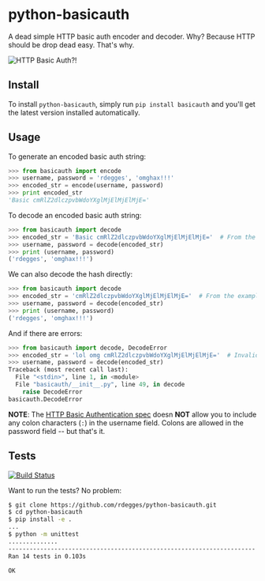 # python-basicauth

A dead simple HTTP basic auth encoder and decoder. Why? Because HTTP should be
drop dead easy. That's why.


![HTTP Basic Auth?!](https://github.com/rdegges/python-basicauth/raw/master/http_basic_auth.jpg)


## Install

To install ``python-basicauth``, simply run ``pip install basicauth`` and
you'll get the latest version installed automatically.


## Usage

To generate an encoded basic auth string:

``` python
>>> from basicauth import encode
>>> username, password = 'rdegges', 'omghax!!!'
>>> encoded_str = encode(username, password)
>>> print encoded_str
'Basic cmRlZ2dlczpvbWdoYXglMjElMjElMjE='
```

To decode an encoded basic auth string:

``` python
>>> from basicauth import decode
>>> encoded_str = 'Basic cmRlZ2dlczpvbWdoYXglMjElMjElMjE='  # From the example above.
>>> username, password = decode(encoded_str)
>>> print (username, password)
('rdegges', 'omghax!!!')
```

We can also decode the hash directly:

``` python
>>> from basicauth import decode
>>> encoded_str = 'cmRlZ2dlczpvbWdoYXglMjElMjElMjE='  # From the example above.
>>> username, password = decode(encoded_str)
>>> print (username, password)
('rdegges', 'omghax!!!')
```

And if there are errors:

``` python
>>> from basicauth import decode, DecodeError
>>> encoded_str = 'lol omg cmRlZ2dlczpvbWdoYXglMjElMjElMjE='  # Invalid hash.
>>> username, password = decode(encoded_str)
Traceback (most recent call last):
  File "<stdin>", line 1, in <module>
  File "basicauth/__init__.py", line 49, in decode
    raise DecodeError
basicauth.DecodeError
```

**NOTE**: The [HTTP Basic Authentication spec](http://www.ietf.org/rfc/rfc2617.txt)
doesn **NOT** allow you to include any colon characters (`:`) in the username
field.  Colons are allowed in the password field -- but that's it.


## Tests

[![Build Status](https://github.com/rdegges/python-basicauth/actions/workflows/test.yml/badge.svg)](https://github.com/rdegges/python-basicauth/actions)

Want to run the tests? No problem:

``` bash
$ git clone https://github.com/rdegges/python-basicauth.git
$ cd python-basicauth
$ pip install -e .
...
$ python -m unittest
..............
----------------------------------------------------------------------
Ran 14 tests in 0.103s

OK
```
